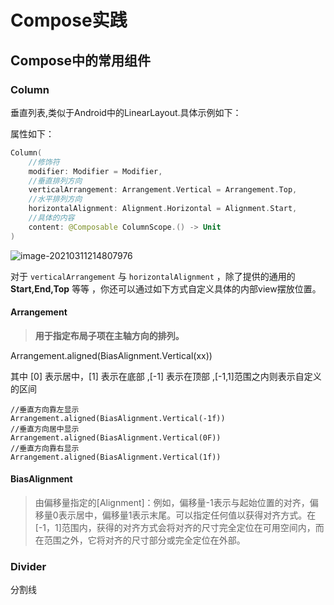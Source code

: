 # Compose实践



## Compose中的常用组件

### Column

垂直列表,类似于Android中的LinearLayout.具体示例如下：

属性如下：

```kotlin
Column(
  	//修饰符
    modifier: Modifier = Modifier,
  	//垂直排列方向
    verticalArrangement: Arrangement.Vertical = Arrangement.Top,
  	//水平排列方向
    horizontalAlignment: Alignment.Horizontal = Alignment.Start,
  	//具体的内容
    content: @Composable ColumnScope.() -> Unit
)
```

![image-20210311214807976](https://tva1.sinaimg.cn/large/008eGmZEgy1gogaxtiii3j322c0u012z.jpg)



对于 `verticalArrangement` 与  `horizontalAlignment` ，除了提供的通用的 **Start,End,Top** 等等 ，你还可以通过如下方式自定义具体的内部view摆放位置。

#### Arrangement

> **用于指定布局子项在主轴方向的排列。**

Arrangement.aligned(BiasAlignment.Vertical(xx))

其中 [0] 表示居中，[1] 表示在底部 ,[-1] 表示在顶部 ,[-1,1]范围之内则表示自定义的区间

```
//垂直方向靠左显示
Arrangement.aligned(BiasAlignment.Vertical(-1f))
//垂直方向居中显示
Arrangement.aligned(BiasAlignment.Vertical(0F))
//垂直方向靠右显示
Arrangement.aligned(BiasAlignment.Vertical(1f))
```





#### BiasAlignment

> 由偏移量指定的[Alignment]：例如，偏移量-1表示与起始位置的对齐，偏移量0表示居中，偏移量1表示末尾。可以指定任何值以获得对齐方式。在[-1，1]范围内，获得的对齐方式会将对齐的尺寸完全定位在可用空间内，而在范围之外，它将对齐的尺寸部分或完全定位在外部。



### Divider

分割线





